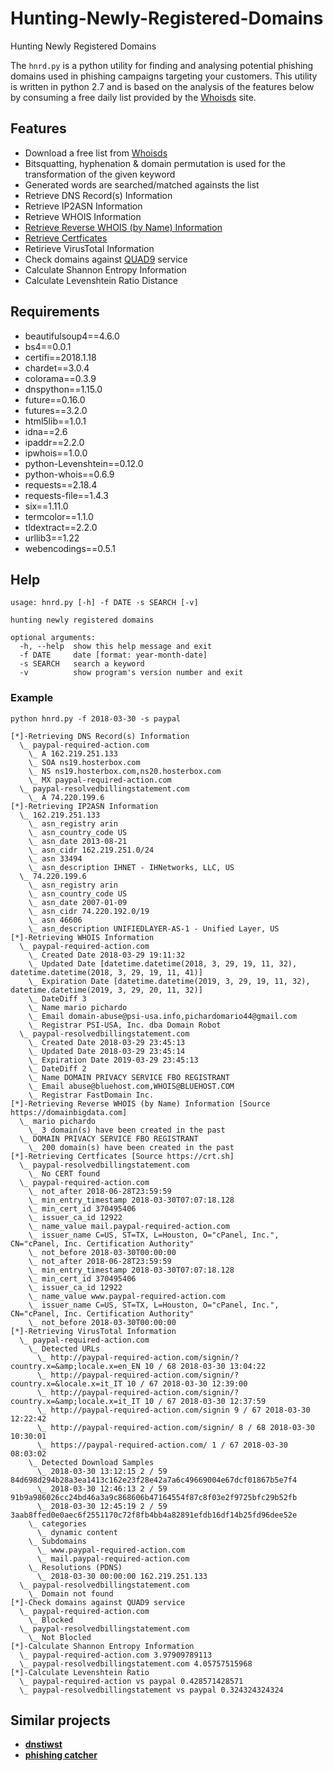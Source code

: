 # Hunting-Newly-Registered-Domains
Hunting Newly Registered Domains

The `hnrd.py` is a python utility for finding and analysing potential phishing domains used in phishing campaigns targeting your customers. This utility is written in python 2.7 and is based on the analysis of the features below by consuming a free daily list provided by the [Whoisds](https://whoisds.com/newly-registered-domains) site. 

## Features

* Download a free list from [Whoisds](https://whoisds.com/newly-registered-domains)
* Bitsquatting, hyphenation & domain permutation is used for the transformation of the given keyword
* Generated words are searched/matched againsts the list
* Retrieve DNS Record(s) Information
* Retrieve IP2ASN Information
* Retrieve WHOIS Information
* [Retrieve Reverse WHOIS (by Name) Information](https://domainbigdata.com)
* [Retrieve Certficates](https://crt.sh)
* Retirieve VirusTotal Information
* Check domains against [QUAD9](https://quad9.net) service 
* Calculate Shannon Entropy Information
* Calculate Levenshtein Ratio Distance

## Requirements

* beautifulsoup4==4.6.0
* bs4==0.0.1
* certifi==2018.1.18
* chardet==3.0.4
* colorama==0.3.9
* dnspython==1.15.0
* future==0.16.0
* futures==3.2.0
* html5lib==1.0.1
* idna==2.6
* ipaddr==2.2.0
* ipwhois==1.0.0
* python-Levenshtein==0.12.0
* python-whois==0.6.9
* requests==2.18.4
* requests-file==1.4.3
* six==1.11.0
* termcolor==1.1.0
* tldextract==2.2.0
* urllib3==1.22
* webencodings==0.5.1

## Help

```
usage: hnrd.py [-h] -f DATE -s SEARCH [-v]

hunting newly registered domains

optional arguments:
  -h, --help  show this help message and exit
  -f DATE     date [format: year-month-date]
  -s SEARCH   search a keyword
  -v          show program's version number and exit
```

### Example

`python hnrd.py -f 2018-03-30 -s paypal`

```
[*]-Retrieving DNS Record(s) Information
  \_ paypal-required-action.com
    \_ A 162.219.251.133
    \_ SOA ns19.hosterbox.com
    \_ NS ns19.hosterbox.com,ns20.hosterbox.com
    \_ MX paypal-required-action.com
  \_ paypal-resolvedbillingstatement.com
    \_ A 74.220.199.6
[*]-Retrieving IP2ASN Information
  \_ 162.219.251.133
    \_ asn_registry arin
    \_ asn_country_code US
    \_ asn_date 2013-08-21
    \_ asn_cidr 162.219.251.0/24
    \_ asn 33494
    \_ asn_description IHNET - IHNetworks, LLC, US
  \_ 74.220.199.6
    \_ asn_registry arin
    \_ asn_country_code US
    \_ asn_date 2007-01-09
    \_ asn_cidr 74.220.192.0/19
    \_ asn 46606
    \_ asn_description UNIFIEDLAYER-AS-1 - Unified Layer, US
[*]-Retrieving WHOIS Information
  \_ paypal-required-action.com
    \_ Created Date 2018-03-29 19:11:32
    \_ Updated Date [datetime.datetime(2018, 3, 29, 19, 11, 32), datetime.datetime(2018, 3, 29, 19, 11, 41)]
    \_ Expiration Date [datetime.datetime(2019, 3, 29, 19, 11, 32), datetime.datetime(2019, 3, 29, 20, 11, 32)]
    \_ DateDiff 3
    \_ Name mario pichardo
    \_ Email domain-abuse@psi-usa.info,pichardomario44@gmail.com
    \_ Registrar PSI-USA, Inc. dba Domain Robot
  \_ paypal-resolvedbillingstatement.com
    \_ Created Date 2018-03-29 23:45:13
    \_ Updated Date 2018-03-29 23:45:14
    \_ Expiration Date 2019-03-29 23:45:13
    \_ DateDiff 2
    \_ Name DOMAIN PRIVACY SERVICE FBO REGISTRANT
    \_ Email abuse@bluehost.com,WHOIS@BLUEHOST.COM
    \_ Registrar FastDomain Inc.
[*]-Retrieving Reverse WHOIS (by Name) Information [Source https://domainbigdata.com]
  \_ mario pichardo
    \_ 3 domain(s) have been created in the past
  \_ DOMAIN PRIVACY SERVICE FBO REGISTRANT
    \_ 200 domain(s) have been created in the past
[*]-Retrieving Certficates [Source https://crt.sh]
  \_ paypal-resolvedbillingstatement.com
    \_ No CERT found
  \_ paypal-required-action.com
    \_ not_after 2018-06-28T23:59:59
    \_ min_entry_timestamp 2018-03-30T07:07:18.128
    \_ min_cert_id 370495406
    \_ issuer_ca_id 12922
    \_ name_value mail.paypal-required-action.com
    \_ issuer_name C=US, ST=TX, L=Houston, O="cPanel, Inc.", CN="cPanel, Inc. Certification Authority"
    \_ not_before 2018-03-30T00:00:00
    \_ not_after 2018-06-28T23:59:59
    \_ min_entry_timestamp 2018-03-30T07:07:18.128
    \_ min_cert_id 370495406
    \_ issuer_ca_id 12922
    \_ name_value www.paypal-required-action.com
    \_ issuer_name C=US, ST=TX, L=Houston, O="cPanel, Inc.", CN="cPanel, Inc. Certification Authority"
    \_ not_before 2018-03-30T00:00:00
[*]-Retrieving VirusTotal Information
  \_ paypal-required-action.com
    \_ Detected URLs
      \_ http://paypal-required-action.com/signin/?country.x=&amp;locale.x=en_EN 10 / 68 2018-03-30 13:04:22
      \_ http://paypal-required-action.com/signin/?country.x=&locale.x=it_IT 10 / 67 2018-03-30 12:39:00
      \_ http://paypal-required-action.com/signin/?country.x=&amp;locale.x=it_IT 10 / 67 2018-03-30 12:37:59
      \_ http://paypal-required-action.com/signin 9 / 67 2018-03-30 12:22:42
      \_ http://paypal-required-action.com/signin/ 8 / 68 2018-03-30 10:30:01
      \_ https://paypal-required-action.com/ 1 / 67 2018-03-30 08:03:02
    \_ Detected Download Samples
      \_ 2018-03-30 13:12:15 2 / 59 84d698d294b28a3ea1413c162e23f28e42a7a6c49669004e67dcf01867b5e7f4
      \_ 2018-03-30 12:46:13 2 / 59 91b9a986026cc24bd46a3a9c868606b47164554f87c8f03e2f9725bfc29b52fb
      \_ 2018-03-30 12:45:19 2 / 59 3aab8ffed0e0aec6f2551170c72f8fb4bb4a82891efdb16df14b25fd96dee52e
    \_ categories
      \_ dynamic content
    \_ Subdomains
      \_ www.paypal-required-action.com
      \_ mail.paypal-required-action.com
    \_ Resolutions (PDNS)
      \_ 2018-03-30 00:00:00 162.219.251.133
  \_ paypal-resolvedbillingstatement.com
    \_ Domain not found
[*]-Check domains against QUAD9 service
  \_ paypal-required-action.com
    \_ Blocked
  \_ paypal-resolvedbillingstatement.com
    \_ Not Blocled
[*]-Calculate Shannon Entropy Information
  \_ paypal-required-action.com 3.97909789113
  \_ paypal-resolvedbillingstatement.com 4.05757515968
[*]-Calculate Levenshtein Ratio
  \_ paypal-required-action vs paypal 0.428571428571
  \_ paypal-resolvedbillingstatement vs paypal 0.324324324324
```
## Similar projects

* [**dnstiwst**](https://github.com/elceef/dnstwist)
* [**phishing catcher**](https://github.com/x0rz/phishing_catcher)


